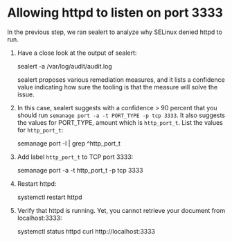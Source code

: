 # Allowing httpd to listen on port 3333

In the previous step, we ran sealert to analyze why SELinux denied httpd to run.

1. Have a close look at the output of sealert:

     sealert -a /var/log/audit/audit.log
   
   sealert proposes various remediation measures, and it lists a confidence value indicating
   how sure the tooling is that the measure will solve the issue.

2. In this case, sealert suggests with a confidence > 90 percent that you should run
   `semanage port -a -t PORT_TYPE -p tcp 3333`. It also suggests the values for PORT_TYPE,
   amount which is `http_port_t`. List the values for `http_port_t`:

     semanage port -l | grep ^http_port_t

3. Add label `http_port_t` to TCP port 3333:

     semanage port -a -t http_port_t -p tcp 3333

4. Restart httpd:

     systemctl restart httpd

5. Verify that httpd is running. Yet, you cannot retrieve your document from localhost:3333:

     systemctl status httpd
     curl http://localhost:3333
